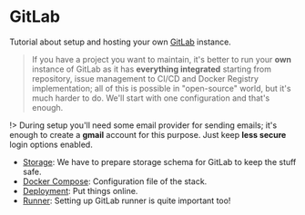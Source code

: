 # GitLab

Tutorial about setup and hosting your own [GitLab](https://about.gitlab.com/) instance.

> If you have a project you want to maintain, it's better to run your **own** instance of GitLab as
it has **everything integrated** starting from repository, issue management to CI/CD and Docker Registry
implementation; all of this is possible in "open-source" world, but it's much harder to do. We'll 
start with one configuration and that's enough.

!> During setup you'll need some email provider for sending emails; it's enough to create a **gmail** account
for this purpose. Just keep **less secure** login options enabled. 

* [Storage](/devops/gitlab/storage): We have to prepare storage schema for GitLab to keep the stuff safe.
* [Docker Compose](/devops/gitlab/docker-compose): Configuration file of the stack.
* [Deployment](/devops/gitlab/deployment): Put things online.
* [Runner](/devops/gitlab/runner): Setting up GitLab runner is quite important too!
